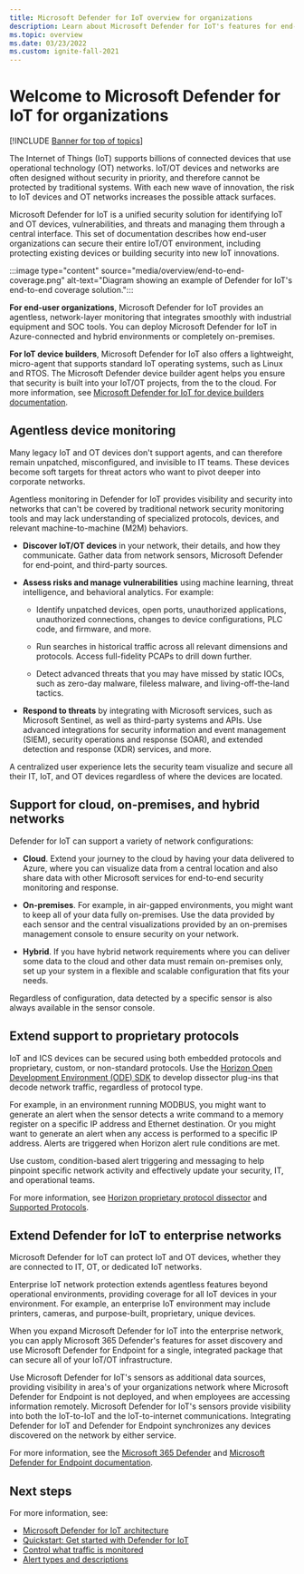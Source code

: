 ```yaml
---
title: Microsoft Defender for IoT overview for organizations
description: Learn about Microsoft Defender for IoT's features for end-user organizations and comprehensive IoT security for OT and Enterprise IoT networks.
ms.topic: overview
ms.date: 03/23/2022
ms.custom: ignite-fall-2021
---
```


# Welcome to Microsoft Defender for IoT for organizations

[!INCLUDE [Banner for top of topics](../includes/banner.md)]

The Internet of Things (IoT) supports billions of connected devices that use operational technology (OT) networks. IoT/OT devices and networks are often designed without security in priority, and therefore cannot be protected by traditional systems. With each new wave of innovation, the risk to IoT devices and OT networks increases the possible attack surfaces.

Microsoft Defender for IoT is a unified security solution for identifying IoT and OT devices, vulnerabilities, and threats and managing them through a central interface. This set of documentation describes how end-user organizations can secure their entire IoT/OT environment, including protecting existing devices or building security into new IoT innovations.

:::image type="content" source="media/overview/end-to-end-coverage.png" alt-text="Diagram showing an example of Defender for IoT's end-to-end coverage solution.":::

**For end-user organizations**, Microsoft Defender for IoT provides an agentless, network-layer monitoring that integrates smoothly with industrial equipment and SOC tools. You can deploy Microsoft Defender for IoT in Azure-connected and hybrid environments or completely on-premises.

**For IoT device builders**, Microsoft Defender for IoT also offers a lightweight, micro-agent that supports standard IoT operating systems, such as Linux and RTOS. The Microsoft Defender device builder agent helps you ensure that security is built into your IoT/OT projects, from the to the cloud. For more information, see [Microsoft Defender for IoT for device builders documentation](/device-builders/index.md).

## Agentless device monitoring

Many legacy IoT and OT devices don't support agents, and can therefore remain unpatched, misconfigured, and invisible to IT teams. These devices become soft targets for threat actors who want to pivot deeper into corporate networks.

Agentless monitoring in Defender for IoT provides visibility and security into networks that can't be covered by traditional network security monitoring tools and may lack understanding of specialized protocols, devices, and relevant machine-to-machine (M2M) behaviors.

- **Discover IoT/OT devices** in your network, their details, and how they communicate. Gather data from network sensors, Microsoft Defender for end-point, and third-party sources.

- **Assess risks and manage vulnerabilities** using machine learning, threat intelligence, and behavioral analytics. For example:

    - Identify unpatched devices, open ports, unauthorized applications, unauthorized connections, changes to device configurations, PLC code, and firmware, and more.

    - Run searches in historical traffic across all relevant dimensions and protocols. Access full-fidelity PCAPs to drill down further.

    - Detect advanced threats that you may have missed by static IOCs, such as zero-day malware, fileless malware, and living-off-the-land tactics.

- **Respond to threats** by integrating with Microsoft services, such as Microsoft Sentinel, as well as third-party systems and APIs. Use advanced integrations for security information and event management (SIEM), security operations and response (SOAR), and extended detection and response (XDR) services, and more.

A centralized user experience lets the security team visualize and secure all their IT, IoT, and OT devices regardless of where the devices are located.

## Support for cloud, on-premises, and hybrid networks

Defender for IoT can support a variety of network configurations:

- **Cloud**. Extend your journey to the cloud by having your data delivered to Azure, where you can visualize data from a central location and also share data with other Microsoft services for end-to-end security monitoring and response.

- **On-premises**. For example, in air-gapped environments, you might want to keep all of your data fully on-premises. Use the data provided by each sensor and the central visualizations provided by an on-premises management console to ensure security on your network.

- **Hybrid**. If you have hybrid network requirements where you can deliver some data to the cloud and other data must remain on-premises only, set up your system in a flexible and scalable configuration that fits your needs.

Regardless of configuration, data detected by a specific sensor is also always available in the sensor console.

## Extend support to proprietary protocols

IoT and ICS devices can be secured using both embedded protocols and proprietary, custom, or non-standard protocols. Use the [Horizon Open Development Environment (ODE) SDK](references-horizon-sdk.md) to develop dissector plug-ins that decode network traffic, regardless of protocol type.

For example, in an environment running MODBUS, you might want to generate an alert when the sensor detects a write command to a memory register on a specific IP address and Ethernet destination. Or you might want to generate an alert when any access is performed to a specific IP address. Alerts are triggered when Horizon alert rule conditions are met.

Use custom, condition-based alert triggering and messaging to help pinpoint specific network activity and effectively update your security, IT, and operational teams.

For more information, see [Horizon proprietary protocol dissector](references-horizon-sdk.md) and [Supported Protocols](concept-supported-protocols.md).


## Extend Defender for IoT to enterprise networks

Microsoft Defender for IoT can protect IoT and OT devices, whether they are connected to IT, OT, or dedicated IoT networks. 

Enterprise IoT network protection extends agentless features beyond operational environments, providing coverage for all IoT devices in your environment. For example, an enterprise IoT environment may include printers, cameras, and purpose-built, proprietary, unique devices.

When you expand Microsoft Defender for IoT into the enterprise network, you can apply Microsoft 365 Defender's features for asset discovery and use Microsoft Defender for Endpoint for a single, integrated package that can secure all of your IoT/OT infrastructure.

Use Microsoft Defender for IoT's sensors as additional data sources, providing visibility in area's of your organizations network where Microsoft Defender for Endpoint is not deployed, and when employees are accessing information remotely. Microsoft Defender for IoT's sensors provide visibility into both the IoT-to-IoT and the IoT-to-internet communications. Integrating Defender for IoT and Defender for Endpoint synchronizes any devices discovered on the network by either service.

For more information, see the [Microsoft 365 Defender](/microsoft-365/security/defender/microsoft-365-defender) and [Microsoft Defender for Endpoint documentation](/microsoft-365/security/defender-endpoint).

## Next steps

For more information, see:

- [Microsoft Defender for IoT architecture](architecture.md)
- [Quickstart: Get started with Defender for IoT](getting-started.md)
- [Control what traffic is monitored](how-to-control-what-traffic-is-monitored.md)
- [Alert types and descriptions](alert-engine-messages.md)